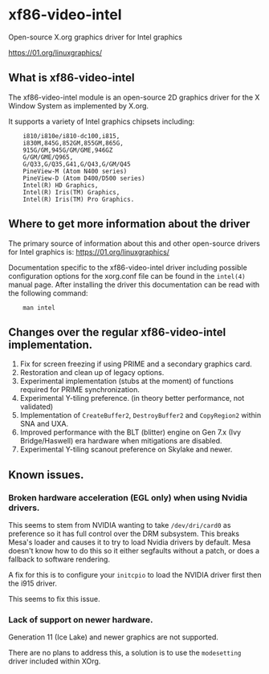 # xf86-video-intel

Open-source X.org graphics driver for Intel graphics

[https://01.org/linuxgraphics/
](https://web.archive.org/web/20200430064829/https://01.org/linuxgraphics/)

## What is xf86-video-intel
The xf86-video-intel module is an open-source 2D graphics driver for
the X Window System as implemented by X.org.

It supports a variety of Intel graphics chipsets including:

```
	i810/i810e/i810-dc100,i815,
	i830M,845G,852GM,855GM,865G,
	915G/GM,945G/GM/GME,946GZ
	G/GM/GME/Q965,
	G/Q33,G/Q35,G41,G/Q43,G/GM/Q45
	PineView-M (Atom N400 series)
	PineView-D (Atom D400/D500 series)
	Intel(R) HD Graphics,
	Intel(R) Iris(TM) Graphics,
	Intel(R) Iris(TM) Pro Graphics.
```

## Where to get more information about the driver

The primary source of information about this and other open-source
drivers for Intel graphics is: [https://01.org/linuxgraphics/
](https://web.archive.org/web/20200430064829/https://01.org/linuxgraphics/)

Documentation specific to the xf86-video-intel driver including
possible configuration options for the xorg.conf file can be found in
the `intel(4)` manual page. After installing the driver this
documentation can be read with the following command:

```
	man intel
```

## Changes over the regular xf86-video-intel implementation.

1. Fix for screen freezing if using PRIME and a secondary graphics card.
2. Restoration and clean up of legacy options.
3. Experimental implementation (stubs at the moment) of functions required for PRIME synchronization.
4. Experimental Y-tiling preference. (in theory better performance, not validated)
5. Implementation of `CreateBuffer2`, `DestroyBuffer2` and `CopyRegion2` within SNA and UXA.
6. Improved performance with the BLT (blitter) engine on Gen 7.x (Ivy Bridge/Haswell) era hardware when mitigations are disabled.
7. Experimental Y-tiling scanout preference on Skylake and newer.

## Known issues.

### Broken hardware acceleration (EGL only) when using Nvidia drivers.

This seems to stem from NVIDIA wanting to take `/dev/dri/card0` as preference so it has full control over the DRM subsystem.
This breaks Mesa's loader and causes it to try to load Nvidia drivers by default. Mesa doesn't know how to do this so it either segfaults without a patch, or does a fallback to software rendering.

A fix for this is to configure your `initcpio` to load the NVIDIA driver first then the i915 driver.

This seems to fix this issue.

### Lack of support on newer hardware.

Generation 11 (Ice Lake) and newer graphics are not supported.

There are no plans to address this, a solution is to use the `modesetting` driver included within XOrg.